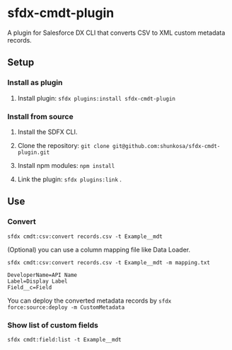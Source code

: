 # sfdx-cmdt-plugin

A plugin for Salesforce DX CLI that converts CSV to XML custom metadata records.

## Setup
### Install as plugin
1. Install plugin: `sfdx plugins:install sfdx-cmdt-plugin`


### Install from source
1. Install the SDFX CLI.

2. Clone the repository: `git clone git@github.com:shunkosa/sfdx-cmdt-plugin.git`

3. Install npm modules: `npm install`

4. Link the plugin: `sfdx plugins:link` .

## Use
### Convert
`sfdx cmdt:csv:convert records.csv -t Example__mdt`

(Optional) you can use a column mapping file like Data Loader.

`sfdx cmdt:csv:convert records.csv -t Example__mdt -m mapping.txt`

```
DeveloperName=API Name
Label=Display Label
Field__c=Field
```
You can deploy the converted metadata records by `sfdx force:source:deploy -m CustomMetadata`
### Show list of custom fields
`sfdx cmdt:field:list -t Example__mdt`

